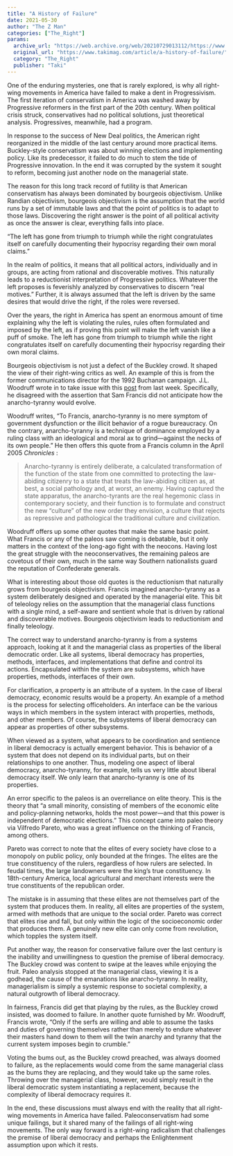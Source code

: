```yaml
---
title: "A History of Failure"
date: 2021-05-30
author: "The Z Man"
categories: ["The_Right"]
params:
  archive_url: "https://web.archive.org/web/20210729013112/https://www.takimag.com/article/a-history-of-failure/"
  original_url: "https://www.takimag.com/article/a-history-of-failure/"
  category: "The_Right"
  publisher: "Taki"
---
```


One of the enduring mysteries, one that is rarely explored, is why all right-wing movements in America have failed to make a dent in Progressivism. The first iteration of conservatism in America was washed away by Progressive reformers in the first part of the 20th century. When political crisis struck, conservatives had no political solutions, just theoretical analysis. Progressives, meanwhile, had a program.

In response to the success of New Deal politics, the American right reorganized in the middle of the last century around more practical items. Buckley-style conservatism was about winning elections and implementing policy. Like its predecessor, it failed to do much to stem the tide of Progressive innovation. In the end it was corrupted by the system it sought to reform, becoming just another node on the managerial state.

The reason for this long track record of futility is that American conservatism has always been dominated by bourgeois objectivism. Unlike Randian objectivism, bourgeois objectivism is the assumption that the world runs by a set of immutable laws and that the point of politics is to adapt to those laws. Discovering the right answer is the point of all political activity as once the answer is clear, everything falls into place.

“The left has gone from triumph to triumph while the right congratulates itself on carefully documenting their hypocrisy regarding their own moral claims.”

In the realm of politics, it means that all political actors, individually and in groups, are acting from rational and discoverable motives. This naturally leads to a reductionist interpretation of Progressive politics. Whatever the left proposes is feverishly analyzed by conservatives to discern “real motives.” Further, it is always assumed that the left is driven by the same desires that would drive the right, if the roles were reversed.

Over the years, the right in America has spent an enormous amount of time explaining why the left is violating the rules, rules often formulated and imposed by the left, as if proving this point will make the left vanish like a puff of smoke. The left has gone from triumph to triumph while the right congratulates itself on carefully documenting their hypocrisy regarding their own moral claims.

Bourgeois objectivism is not just a defect of the Buckley crowd. It shaped the view of their right-wing critics as well. An example of this is from the former communications director for the 1992 Buchanan campaign. J.L. Woodruff wrote in to take issue with this [post](https://web.archive.org/web/20210801040513/https://www.takimag.com/article/suitable-for-framing/) from last week. Specifically, he disagreed with the assertion that Sam Francis did not anticipate how the anarcho-tyranny would evolve.

Woodruff writes, “To Francis, anarcho-tyranny is no mere symptom of government dysfunction or the illicit behavior of a rogue bureaucracy. On the contrary, anarcho-tyranny is a technique of dominance employed by a ruling class with an ideological and moral ax to grind—against the necks of its own people.” He then offers this quote from a Francis column in the April 2005 _Chronicles_ :

> Anarcho-tyranny is entirely deliberate, a calculated transformation of the function of the state from one committed to protecting the law-abiding citizenry to a state that treats the law-abiding citizen as, at best, a social pathology and, at worst, an enemy. Having captured the state apparatus, the anarcho-tyrants are the real hegemonic class in contemporary society, and their function is to formulate and construct the new “culture” of the new order they envision, a culture that rejects as repressive and pathological the traditional culture and civilization.

Woodruff offers up some other quotes that make the same basic point. What Francis or any of the paleos saw coming is debatable, but it only matters in the context of the long-ago fight with the neocons. Having lost the great struggle with the neoconservatives, the remaining paleos are covetous of their own, much in the same way Southern nationalists guard the reputation of Confederate generals.

What is interesting about those old quotes is the reductionism that naturally grows from bourgeois objectivism. Francis imagined anarcho-tyranny as a system deliberately designed and operated by the managerial elite. This bit of teleology relies on the assumption that the managerial class functions with a single mind, a self-aware and sentient whole that is driven by rational and discoverable motives. Bourgeois objectivism leads to reductionism and finally teleology.

The correct way to understand anarcho-tyranny is from a systems approach, looking at it and the managerial class as properties of the liberal democratic order. Like all systems, liberal democracy has properties, methods, interfaces, and implementations that define and control its actions. Encapsulated within the system are subsystems, which have properties, methods, interfaces of their own.

For clarification, a property is an attribute of a system. In the case of liberal democracy, economic results would be a property. An example of a method is the process for selecting officeholders. An interface can be the various ways in which members in the system interact with properties, methods, and other members. Of course, the subsystems of liberal democracy can appear as properties of other subsystems.

When viewed as a system, what appears to be coordination and sentience in liberal democracy is actually emergent behavior. This is behavior of a system that does not depend on its individual parts, but on their relationships to one another. Thus, modeling one aspect of liberal democracy, anarcho-tyranny, for example, tells us very little about liberal democracy itself. We only learn that anarcho-tyranny is one of its properties.

An error specific to the paleos is an overreliance on elite theory. This is the theory that “a small minority, consisting of members of the economic elite and policy-planning networks, holds the most power—and that this power is independent of democratic elections.” This concept came into paleo theory via Vilfredo Pareto, who was a great influence on the thinking of Francis, among others.

Pareto was correct to note that the elites of every society have close to a monopoly on public policy, only bounded at the fringes. The elites are the true constituency of the rulers, regardless of how rulers are selected. In feudal times, the large landowners were the king’s true constituency. In 18th-century America, local agricultural and merchant interests were the true constituents of the republican order.

The mistake is in assuming that these elites are not themselves part of the system that produces them. In reality, all elites are properties of the system, armed with methods that are unique to the social order. Pareto was correct that elites rise and fall, but only within the logic of the socioeconomic order that produces them. A genuinely new elite can only come from revolution, which topples the system itself.

Put another way, the reason for conservative failure over the last century is the inability and unwillingness to question the premise of liberal democracy. The Buckley crowd was content to swipe at the leaves while enjoying the fruit. Paleo analysis stopped at the managerial class, viewing it is a godhead, the cause of the emanations like anarcho-tyranny. In reality, managerialism is simply a systemic response to societal complexity, a natural outgrowth of liberal democracy.

In fairness, Francis did get that playing by the rules, as the Buckley crowd insisted, was doomed to failure. In another quote furnished by Mr. Woodruff, Francis wrote, “Only if the serfs are willing and able to assume the tasks and duties of governing themselves rather than merely to endure whatever their masters hand down to them will the twin anarchy and tyranny that the current system imposes begin to crumble.”

Voting the bums out, as the Buckley crowd preached, was always doomed to failure, as the replacements would come from the same managerial class as the bums they are replacing, and they would take up the same roles. Throwing over the managerial class, however, would simply result in the liberal democratic system instantiating a replacement, because the complexity of liberal democracy requires it.

In the end, these discussions must always end with the reality that all right-wing movements in America have failed. Paleoconservatism had some unique failings, but it shared many of the failings of all right-wing movements. The only way forward is a right-wing radicalism that challenges the premise of liberal democracy and perhaps the Enlightenment assumption upon which it rests.
